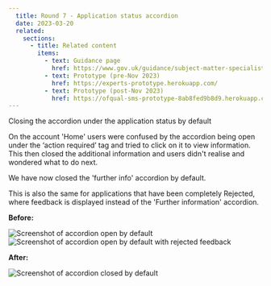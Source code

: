 ```yaml
---
  title: Round 7 - Application status accordion
  date: 2023-03-20
  related:
    sections:
      - title: Related content
        items:
          - text: Guidance page
            href: https://www.gov.uk/guidance/subject-matter-specialists-for-ofqual
          - text: Prototype (pre-Nov 2023)
            href: https://experts-prototype.herokuapp.com/
          - text: Prototype (post-Nov 2023)
            href: https://ofqual-sms-prototype-8ab8fed9b8d9.herokuapp.com/
---
```


Closing the accordion under the application status by default

On the account 'Home' users were confused by the accordion being open under the ‘action required’ tag and tried to click on it to view information. This then closed the additional information and users didn't realise and wondered what to do next.

We have now closed the 'further info' accordion by default. 

This is also the same for applications that have been completely Rejected, where feedback is displayed instead of the 'Further information' accordion. 

**Before:**

![Screenshot of accordion open by default](picture1.png)
![Screenshot of accordion open by default with rejected feedback](picture2.png)

**After:** 

![Screenshot of accordion closed by default](picture3.png)

